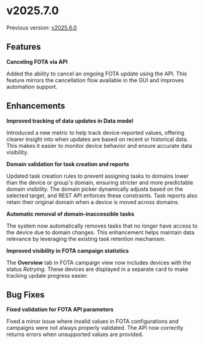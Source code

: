 # v2025.7.0

Previous version: [v2025.6.0](./v2025.6.0.md)

## Features

**Canceling FOTA via API**

Added the ability to cancel an ongoing FOTA update using the API. This feature mirrors the cancellation flow available in the GUI and improves automation support.

## Enhancements

**Improved tracking of data updates in Data model**

Introduced a new metric to help track device-reported values, offering clearer insight into when updates are based on recent or historical data. This makes it easier to monitor device behavior and ensure accurate data visibility.

**Domain validation for task creation and reports**

Updated task creation rules to prevent assigning tasks to domains lower than the device or group's domain, ensuring stricter and more predictable domain visibility. The domain picker dynamically adjusts based on the selected target, and REST API enforces these constraints. Task reports also retain their original domain when a device is moved across domains.

**Automatic removal of domain-inaccessible tasks**

The system now automatically removes tasks that no longer have access to the device due to domain changes. This enhancement helps maintain data relevance by leveraging the existing task retention mechanism.

**Improved visibility in FOTA campaign statistics**

The **Overview** tab in FOTA campaign view now includes devices with the status *Retrying*. These devices are displayed in a separate card to make tracking update progress easier.

## Bug Fixes

**Fixed validation for FOTA API parameters**

Fixed a minor issue where invalid values in FOTA configurations and campaigns were not always properly validated. The API now correctly returns errors when unsupported values are provided.
